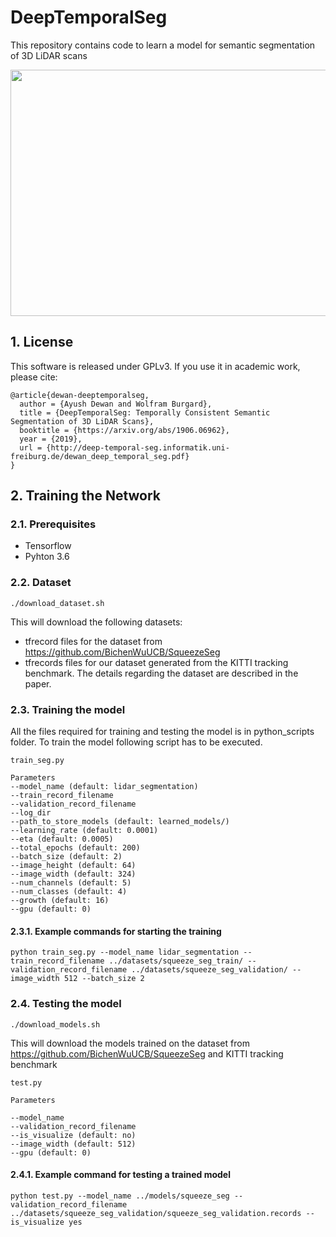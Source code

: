 # DeepTemporalSeg

This repository contains code to learn a model for semantic segmentation of 3D LiDAR scans 



<img src="http://deep-temporal-seg.informatik.uni-freiburg.de/ezgif.com-video-to-gif_small.gif" width="580" height="394" align="center" />


## 1. License

This software is released under GPLv3. If you use it in academic work, please cite:

```
@article{dewan-deeptemporalseg,
  author = {Ayush Dewan and Wolfram Burgard},
  title = {DeepTemporalSeg: Temporally Consistent Semantic Segmentation of 3D LiDAR Scans},
  booktitle = {https://arxiv.org/abs/1906.06962},
  year = {2019},
  url = {http://deep-temporal-seg.informatik.uni-freiburg.de/dewan_deep_temporal_seg.pdf}
}
```


## 2. Training the Network 

### 2.1. Prerequisites

* Tensorflow 
* Pyhton 3.6

### 2.2. Dataset

```
./download_dataset.sh

```

This will download the following datasets:
* tfrecord files for the dataset from https://github.com/BichenWuUCB/SqueezeSeg
* tfrecords files for our dataset generated from the KITTI tracking benchmark. The details regarding the dataset are described in the paper. 
### 2.3. Training the model
All the files required for training and testing the model is in python_scripts folder. To train the model following script has to be executed.

```
train_seg.py 

Parameters
--model_name (default: lidar_segmentation)
--train_record_filename
--validation_record_filename
--log_dir
--path_to_store_models (default: learned_models/)
--learning_rate (default: 0.0001)
--eta (default: 0.0005)
--total_epochs (default: 200)
--batch_size (default: 2)
--image_height (default: 64)
--image_width (default: 324)
--num_channels (default: 5)
--num_classes (default: 4)
--growth (default: 16)
--gpu (default: 0)

```


#### 2.3.1. Example commands for starting the training 

```
python train_seg.py --model_name lidar_segmentation --train_record_filename ../datasets/squeeze_seg_train/ --validation_record_filename ../datasets/squeeze_seg_validation/ --image_width 512 --batch_size 2
```

### 2.4. Testing the model

```
./download_models.sh

```
This will download the models trained on the dataset from https://github.com/BichenWuUCB/SqueezeSeg
and KITTI tracking benchmark




```
test.py 

Parameters

--model_name 
--validation_record_filename
--is_visualize (default: no)
--image_width (default: 512)
--gpu (default: 0)

```

#### 2.4.1. Example command for testing a trained model
```
python test.py --model_name ../models/squeeze_seg --validation_record_filename ../datasets/squeeze_seg_validation/squeeze_seg_validation.records --is_visualize yes

```






